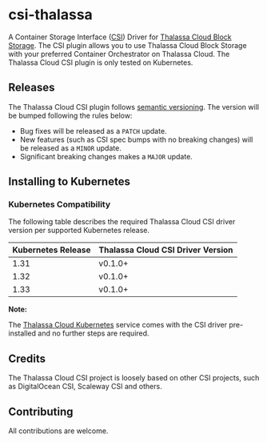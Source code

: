 # csi-thalassa

A Container Storage Interface ([CSI](https://github.com/container-storage-interface/spec)) Driver for [Thalassa Cloud Block Storage](https://docs.thalassa.cloud/docs/iaas/). The CSI plugin allows you to use Thalassa Cloud Block Storage with your preferred Container Orchestrator on Thalassa Cloud.
The Thalassa Cloud CSI plugin is only tested on Kubernetes.

## Releases

The Thalassa Cloud CSI plugin follows [semantic versioning](https://semver.org/).
The version will be bumped following the rules below:

- Bug fixes will be released as a `PATCH` update.
- New features (such as CSI spec bumps with no breaking changes) will be released as a `MINOR` update.
- Significant breaking changes makes a `MAJOR` update.

## Installing to Kubernetes

### Kubernetes Compatibility

The following table describes the required Thalassa Cloud CSI driver version per supported Kubernetes release.

| Kubernetes Release | Thalassa Cloud CSI Driver Version |
| ------------------ | --------------------------------- |
| 1.31               | v0.1.0+                           |
| 1.32               | v0.1.0+                           |
| 1.33               | v0.1.0+                           |

**Note:**

The [Thalassa Cloud Kubernetes](https://docs.thalassa.cloud/docs/platform/kubernetes/) service comes with the CSI driver pre-installed and no further steps are required.

## Credits

The Thalassa Cloud CSI project is loosely based on other CSI projects, such as DigitalOcean CSI, Scaleway CSI and others.

## Contributing

All contributions are welcome.
